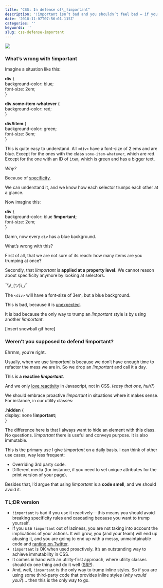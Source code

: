 ```yaml
---
title: "CSS: In defense of\_!important"
description: '!important isn’t bad and you shouldn’t feel bad — if you know how to use it'
date: '2018-11-07T07:56:01.115Z'
categories: ''
keywords: ''
slug: css-defense-important
---
```


![](https://cdn-images-1.medium.com/max/1200/1*PVy5JNbDae-riozZ7upI8Q.png)

### What’s wrong with !important

Imagine a situation like this:

**div** {  
  background-color: blue;  
  font-size: 2em;  
}

**div.some-item-whatever** {  
  background-color: red;  
}

**div#item** {  
  background-color: green;  
  font-size: 3em;  
}

This is quite easy to understand. All `<div>` have a font-size of 2 ems and are blue. Except for the ones with the class `some-item-whatever`, which are red. Except for the one with an ID of `item`, which is green and has a bigger text.

_Why?_

Because of [specificity](https://calidae.blog/button-button-button-button-db2538ee731f).

We can understand it, and we know how each selector trumps each other at a glance.

Now imagine this:

**div** {  
  background-color: blue **!important**;  
  font-size: 2em;  
}

Damn, now every `div` has a blue background.

What’s wrong with this?

First of all, that we are not sure of its reach: how many items are you trumping at once?

Secondly, that _!important_ is **applied at a property level**. We cannot reason about specificity anymore by looking at selectors.

<div id="item">¯\\\_(ツ)\_/¯</div>

The `<div>` will have a font-size of 3em, but a blue background.

This is bad, because it is [unexpected](http://wiki.c2.com/?PrincipleOfLeastAstonishment).

It is bad because the only way to trump an _!important_ style is by using another _!important_.

\[insert snowball gif here\]

### Weren’t you supposed to defend !important?

Ehrmm, you’re right.

Usually, when we use _!important_ is because we don’t have enough time to refactor the mess we are in. So we drop an _!important_ and call it a day.

This is **a reactive _!important_**.

And we only [love reactivity](https://hackernoon.com/how-to-build-your-own-reactivity-system-fc48863a1b7c) in Javascript, not in CSS. (_easy that one, huh?_)

We should embrace proactive _!important_ in situations where it makes sense. For instance, in our utility classes:

.**hidden** {  
  display: none **!important**;  
}

The difference here is that I always want to hide an element with this class. No questions. _!important_ there is useful and conveys purpose. It is also immutable.

This is the primary use I give _!important_ on a daily basis. I can think of other use cases, way less frequent:

*   Overriding 3rd party code.
*   Different media (for instance, if you need to set unique attributes for the print version of your page).

Besides that, I’d argue that using _!important_ is a **code smell**, and we should avoid it.

### TL;DR version

*   `!important` is bad if you use it reactively — this means you should avoid breaking specificity rules and cascading because you want to trump yourself.
*   If you use `!important` out of laziness, you are not taking into account the implications of your actions. It will grow, you (and your team) will end up abusing it, and you are going to end up with a messy, unmaintainable code and [ranting on Twitter](https://twitter.com/iamdevloper/status/753716544949981184?lang=ca).
*   `!important` is OK when used proactively. It’s an outstanding way to achieve immutability in CSS.
*   It comes in hand with an utility-first approach, where utility classes should do one thing and do it well ([SRP](https://en.wikipedia.org/wiki/Single_responsibility_principle)).
*   And, well, `!important` is the only way to trump inline styles. So if you are using some third-party code that provides inline styles (_why would you?_)… then this is the only way to go.
